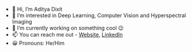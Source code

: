 - 👋 Hi, I’m Aditya Dixit
- 👀 I’m interested in Deep Learning, Computer Vision and Hyperspectral Imaging
- 🌱 I’m currently working on something cool :wink:
- 📫 You can reach me out - [Website](https://dixitaditya248.github.io/), [LinkedIn](https://www.linkedin.com/in/aditya-dixit-iiti/)
-  :grinning:  Pronouns: He/Him

<!---
dixitaditya248/dixitaditya248 is a ✨ special ✨ repository because its `README.md` (this file) appears on your GitHub profile.
You can click the Preview link to take a look at your changes.
--->
